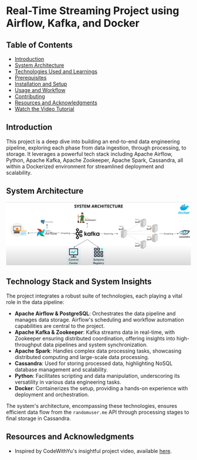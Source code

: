 # Real-Time Streaming Project using Airflow, Kafka, and Docker

## Table of Contents
- [Introduction](#introduction)
- [System Architecture](#system-architecture)
- [Technologies Used and Learnings](#technologies-used-and-learnings)
- [Prerequisites](#prerequisites)
- [Installation and Setup](#installation-and-setup)
- [Usage and Workflow](#usage-and-workflow)
- [Contributing](#contributing)
- [Resources and Acknowledgments](#resources-and-acknowledgments)
- [Watch the Video Tutorial](#watch-the-video-tutorial)

## Introduction

This project is a deep dive into building an end-to-end data engineering pipeline, exploring each phase from data ingestion, through processing, to storage. It leverages a powerful tech stack including Apache Airflow, Python, Apache Kafka, Apache Zookeeper, Apache Spark, Cassandra, all within a Dockerized environment for streamlined deployment and scalability.

## System Architecture

![System Architecture](Images/Architecture%20Diagram.png)

## Technology Stack and System Insights

The project integrates a robust suite of technologies, each playing a vital role in the data pipeline:

- **Apache Airflow & PostgreSQL**: Orchestrates the data pipeline and manages data storage. Airflow's scheduling and workflow automation capabilities are central to the project.
- **Apache Kafka & Zookeeper**: Kafka streams data in real-time, with Zookeeper ensuring distributed coordination, offering insights into high-throughput data pipelines and system synchronization.
- **Apache Spark**: Handles complex data processing tasks, showcasing distributed computing and large-scale data processing.
- **Cassandra**: Used for storing processed data, highlighting NoSQL database management and scalability.
- **Python**: Facilitates scripting and data manipulation, underscoring its versatility in various data engineering tasks.
- **Docker**: Containerizes the setup, providing a hands-on experience with deployment and orchestration.

The system's architecture, encompassing these technologies, ensures efficient data flow from the `randomuser.me` API through processing stages to final storage in Cassandra.


## Resources and Acknowledgments
- Inspired by CodeWithYu's insightful project video, available [here](https://www.youtube.com/watch?v=GqAcTrqKcrY).
